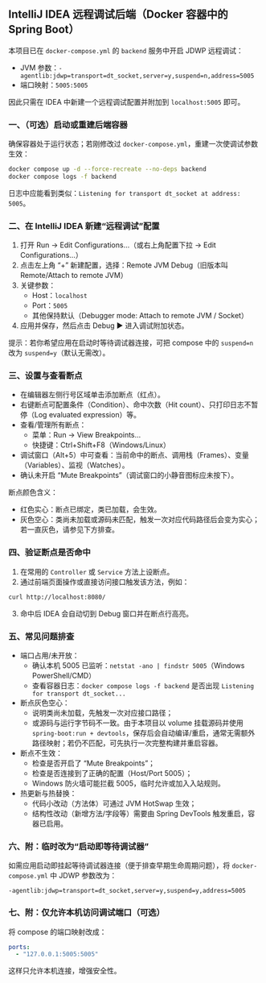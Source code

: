 ## IntelliJ IDEA 远程调试后端（Docker 容器中的 Spring Boot）

本项目已在 `docker-compose.yml` 的 `backend` 服务中开启 JDWP 远程调试：

- JVM 参数：`-agentlib:jdwp=transport=dt_socket,server=y,suspend=n,address=5005`
- 端口映射：`5005:5005`

因此只需在 IDEA 中新建一个远程调试配置并附加到 `localhost:5005` 即可。

### 一、（可选）启动或重建后端容器

确保容器处于运行状态；若刚修改过 `docker-compose.yml`，重建一次使调试参数生效：

```bash
docker compose up -d --force-recreate --no-deps backend
docker compose logs -f backend
```

日志中应能看到类似：`Listening for transport dt_socket at address: 5005`。

### 二、在 IntelliJ IDEA 新建“远程调试”配置

1) 打开 Run → Edit Configurations…（或右上角配置下拉 → Edit Configurations…）
2) 点击左上角 “+” 新建配置，选择：Remote JVM Debug（旧版本叫 Remote/Attach to remote JVM）
3) 关键参数：
   - Host：`localhost`
   - Port：`5005`
   - 其他保持默认（Debugger mode: Attach to remote JVM / Socket）
4) 应用并保存，然后点击 Debug ▶️ 进入调试附加状态。

提示：若你希望应用在启动时等待调试器连接，可把 compose 中的 `suspend=n` 改为 `suspend=y`（默认无需改）。

### 三、设置与查看断点

- 在编辑器左侧行号区域单击添加断点（红点）。
- 右键断点可配置条件（Condition）、命中次数（Hit count）、只打印日志不暂停（Log evaluated expression）等。
- 查看/管理所有断点：
  - 菜单：Run → View Breakpoints…
  - 快捷键：Ctrl+Shift+F8（Windows/Linux）
- 调试窗口（Alt+5）中可查看：当前命中的断点、调用栈（Frames）、变量（Variables）、监视（Watches）。
- 确认未开启 “Mute Breakpoints”（调试窗口的小静音图标应未按下）。

断点颜色含义：
- 红色实心：断点已绑定，类已加载，会生效。
- 灰色空心：类尚未加载或源码未匹配，触发一次对应代码路径后会变为实心；若一直灰色，请参见下方排查。

### 四、验证断点是否命中

1) 在常用的 `Controller` 或 `Service` 方法上设断点。
2) 通过前端页面操作或直接访问接口触发该方法，例如：

```bash
curl http://localhost:8080/
```

3) 命中后 IDEA 会自动切到 Debug 窗口并在断点行高亮。

### 五、常见问题排查

- 端口占用/未开放：
  - 确认本机 5005 已监听：`netstat -ano | findstr 5005`（Windows PowerShell/CMD）
  - 查看容器日志：`docker compose logs -f backend` 是否出现 `Listening for transport dt_socket...`
- 断点灰色空心：
  - 说明类尚未加载，先触发一次对应接口路径；
  - 或源码与运行字节码不一致。由于本项目以 volume 挂载源码并使用 `spring-boot:run + devtools`，保存后会自动编译/重启，通常无需额外路径映射；若仍不匹配，可先执行一次完整构建并重启容器。
- 断点不生效：
  - 检查是否开启了 “Mute Breakpoints”；
  - 检查是否连接到了正确的配置（Host/Port 5005）；
  - Windows 防火墙可能拦截 5005，临时允许或加入入站规则。
- 热更新与热替换：
  - 代码小改动（方法体）可通过 JVM HotSwap 生效；
  - 结构性改动（新增方法/字段等）需要由 Spring DevTools 触发重启，容器已启用。

### 六、附：临时改为“启动即等待调试器”

如需应用启动即挂起等待调试器连接（便于排查早期生命周期问题），将 `docker-compose.yml` 中 JDWP 参数改为：

```text
-agentlib:jdwp=transport=dt_socket,server=y,suspend=y,address=5005
```

### 七、附：仅允许本机访问调试端口（可选）

将 compose 的端口映射改成：

```yaml
ports:
  - "127.0.0.1:5005:5005"
```

这样只允许本机连接，增强安全性。


